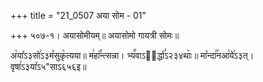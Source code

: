+++
title = "21_0507 अया सोम - 01"

+++
५०७-१। अयासोमीयम्॥ अयासोमो गायत्री सोमः॥

अ꣥या꣤ऽ३सो꣢ऽ३म꣤सुकृ꣥त्यया॥ म꣢हा꣡꣯न्त्सन्ना। भ्य꣪वाऽ२᳐र्द्धा꣣ऽ२३४थाः꣥॥ मा꣡न्दा꣢꣯नआ꣡ये꣢ऽ३त्। वृषा꣢ऽ३या꣤ऽ५"साऽ६५६इ॥